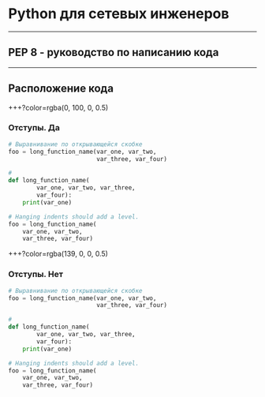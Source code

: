# Python для сетевых инженеров 

---
## PEP 8 - руководство по написанию кода

---

## Расположение кода

+++?color=rgba(0, 100, 0, 0.5)

### Отступы. Да

```python
# Выравнивание по открывающейся скобке
foo = long_function_name(var_one, var_two,
                         var_three, var_four)

# 
def long_function_name(
        var_one, var_two, var_three,
        var_four):
    print(var_one)

# Hanging indents should add a level.
foo = long_function_name(
    var_one, var_two,
    var_three, var_four)
```

+++?color=rgba(139, 0, 0, 0.5)

### Отступы. Нет

```python
# Выравнивание по открывающейся скобке
foo = long_function_name(var_one, var_two,
                         var_three, var_four)

# 
def long_function_name(
        var_one, var_two, var_three,
        var_four):
    print(var_one)

# Hanging indents should add a level.
foo = long_function_name(
    var_one, var_two,
    var_three, var_four)
```

